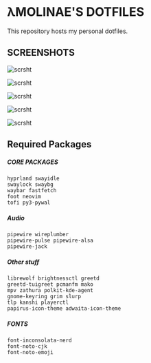 # λMOLINAE'S DOTFILES
This repository hosts my personal dotfiles.

## SCREENSHOTS
![scrsht](https://tohru.party/S4xdOkmszZhP4vUE8xSOIlvr7iqO.png)

![scrsht](https://tohru.party/HkMYRDAomDjCQDl2U9Kb1QmZvV5L.png)

![scrsht](https://tohru.party/krdCJrZLw3FQP9AhRSJNzCqTTbyc.png)

![scrsht](https://tohru.party/EqHFn24OVFOmhutiAUorpKMVbwL8.png)

![scrsht](https://tohru.party/vpzOu6ZD42arUeo617J9iUety48h.png)

## Required Packages
##### CORE PACKAGES
```
hyprland swayidle
swaylock swaybg
waybar fastfetch
foot neovim
tofi py3-pywal
```

##### Audio
```
pipewire wireplumber
pipewire-pulse pipewire-alsa
pipewire-jack
```

##### Other stuff
```
librewolf brightnessctl greetd
greetd-tuigreet pcmanfm mako
mpv zathura polkit-kde-agent
gnome-keyring grim slurp
tlp kanshi playerctl
papirus-icon-theme adwaita-icon-theme
```

##### FONTS
```
font-inconsolata-nerd
font-noto-cjk
font-noto-emoji
```
